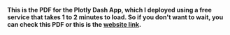 **This is the PDF for the Plotly Dash App, which I deployed using a free service that takes 1 to 2 minutes to load.
So if you don't want to wait, you can check this PDF or this is the <a href="https://call-center-q1.onrender.com">website link</a>.**
